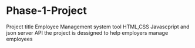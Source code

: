 # Phase-1-Project 
Project title Employee Management system
tool  HTML,CSS Javascpript and json server API
the project is dessigned to help employers manage employees